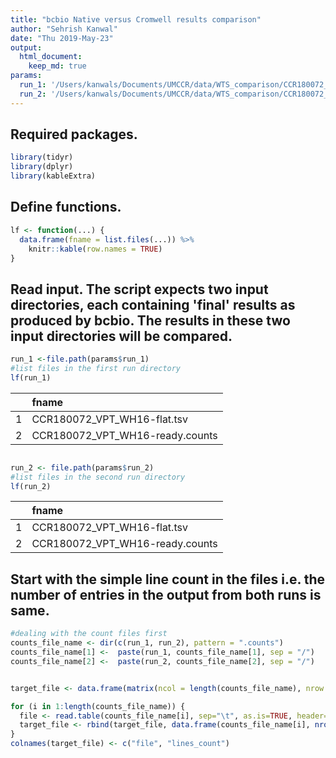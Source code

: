 ```yaml
---
title: "bcbio Native versus Cromwell results comparison"
author: "Sehrish Kanwal"
date: "Thu 2019-May-23"
output:
  html_document: 
    keep_md: true
params:
  run_1: '/Users/kanwals/Documents/UMCCR/data/WTS_comparison/CCR180072_VPT_WH16/bcbio_native/run_1'
  run_2: '/Users/kanwals/Documents/UMCCR/data/WTS_comparison/CCR180072_VPT_WH16/bcbio_native/run_2'
---
```




## Required packages.


```r
library(tidyr)
library(dplyr)
library(kableExtra)
```

## Define functions.


```r
lf <- function(...) {
  data.frame(fname = list.files(...)) %>% 
    knitr::kable(row.names = TRUE)
}
```


## Read input. The script expects two input directories, each containing 'final' results as produced by bcbio. The results in these two input directories will be compared.


```r
run_1 <-file.path(params$run_1)
#list files in the first run directory
lf(run_1)
```

<table>
 <thead>
  <tr>
   <th style="text-align:left;">   </th>
   <th style="text-align:left;"> fname </th>
  </tr>
 </thead>
<tbody>
  <tr>
   <td style="text-align:left;"> 1 </td>
   <td style="text-align:left;"> CCR180072_VPT_WH16-flat.tsv </td>
  </tr>
  <tr>
   <td style="text-align:left;"> 2 </td>
   <td style="text-align:left;"> CCR180072_VPT_WH16-ready.counts </td>
  </tr>
</tbody>
</table>

```r

run_2 <- file.path(params$run_2)
#list files in the second run directory
lf(run_2)
```

<table>
 <thead>
  <tr>
   <th style="text-align:left;">   </th>
   <th style="text-align:left;"> fname </th>
  </tr>
 </thead>
<tbody>
  <tr>
   <td style="text-align:left;"> 1 </td>
   <td style="text-align:left;"> CCR180072_VPT_WH16-flat.tsv </td>
  </tr>
  <tr>
   <td style="text-align:left;"> 2 </td>
   <td style="text-align:left;"> CCR180072_VPT_WH16-ready.counts </td>
  </tr>
</tbody>
</table>

## Start with the simple line count in the files i.e. the number of entries in the output from both runs is same.


```r
#dealing with the count files first
counts_file_name <- dir(c(run_1, run_2), pattern = ".counts")
counts_file_name[1] <-  paste(run_1, counts_file_name[1], sep = "/")
counts_file_name[2] <-  paste(run_2, counts_file_name[2], sep = "/")


target_file <- data.frame(matrix(ncol = length(counts_file_name), nrow = 0))

for (i in 1:length(counts_file_name)) {
  file <- read.table(counts_file_name[i], sep="\t", as.is=TRUE, header=FALSE)
  target_file <- rbind(target_file, data.frame(counts_file_name[i], nrow(file)))
}
colnames(target_file) <- c("file", "lines_count")
```









